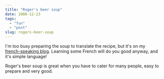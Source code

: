 ```yaml
---
title: "Roger's beer soup"
date: 2006-12-23
tags: 
  - "fun"
  - "post"
slug: rogers-beer-soup
---
```


I'm too busy preparing the soup to translate the recipe, but it's on my [french-speaking blog](http://codeconsult.ch/blog/2006/12/23/la-soupe-a-la-biere-a-roger). Learning some French will do you good anyway, and it's simple language!

Roger's beer soup is great when you have to cater for many people, easy to prepare and very good.
